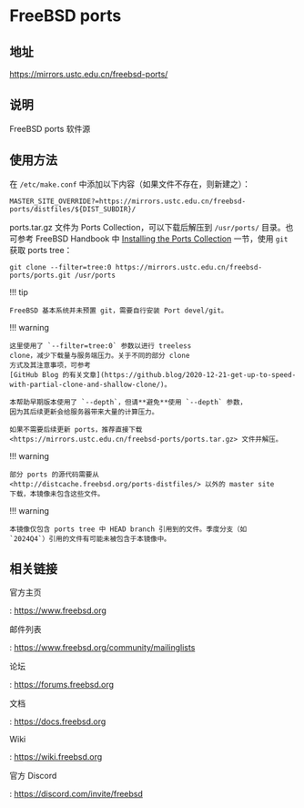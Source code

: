 # FreeBSD ports

## 地址

<https://mirrors.ustc.edu.cn/freebsd-ports/>

## 说明

FreeBSD ports 软件源

## 使用方法

在 `/etc/make.conf` 中添加以下内容（如果文件不存在，则新建之）：

    MASTER_SITE_OVERRIDE?=https://mirrors.ustc.edu.cn/freebsd-ports/distfiles/${DIST_SUBDIR}/

ports.tar.gz 文件为 Ports Collection，可以下载后解压到 `/usr/ports/` 目录。也可参考 FreeBSD Handbook 中 [Installing the Ports Collection](https://docs.freebsd.org/en/books/handbook/ports/#ports-using-installation-methods) 一节，使用 `git` 获取 ports tree：

    git clone --filter=tree:0 https://mirrors.ustc.edu.cn/freebsd-ports/ports.git /usr/ports

!!! tip

	FreeBSD 基本系统并未预置 git，需要自行安装 Port devel/git。

!!! warning

    这里使用了 `--filter=tree:0` 参数以进行 treeless
    clone，减少下载量与服务端压力。关于不同的部分 clone
    方式及其注意事项，可参考
    [GitHub Blog 的有关文章](https://github.blog/2020-12-21-get-up-to-speed-with-partial-clone-and-shallow-clone/)。

    本帮助早期版本使用了 `--depth`，但请**避免**使用 `--depth` 参数，
    因为其后续更新会给服务器带来大量的计算压力。

    如果不需要后续更新 ports，推荐直接下载
    <https://mirrors.ustc.edu.cn/freebsd-ports/ports.tar.gz> 文件并解压。

!!! warning

    部分 ports 的源代码需要从
    <http://distcache.freebsd.org/ports-distfiles/> 以外的 master site
    下载，本镜像未包含这些文件。

!!! warning

    本镜像仅包含 ports tree 中 HEAD branch 引用到的文件。季度分支（如
    `2024Q4`）引用的文件有可能未被包含于本镜像中。

## 相关链接

官方主页

:   <https://www.freebsd.org>

邮件列表

:   <https://www.freebsd.org/community/mailinglists>

论坛

:   <https://forums.freebsd.org>

文档

:   <https://docs.freebsd.org>

Wiki

:   <https://wiki.freebsd.org>

官方 Discord

:   <https://discord.com/invite/freebsd>
